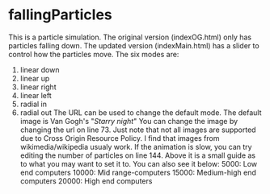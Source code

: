 # fallingParticles
This is a particle simulation. The original version (indexOG.html) only has particles falling down. The updated version (indexMain.html) has a slider to control how the particles move.
The six modes are:
1. linear down
2. linear up
3. linear right
4. linear left
5. radial in
6. radial out
The URL can be used to change the default mode. The default image is Van Gogh's "*Starry night*"
You can change the image by changing the url on line 73. Just note that not all images are supported due to Cross Origin Resource Policy. I find that images from wikimedia/wikipedia usualy work. 
If the animation is slow, you can try editing the number of particles on line 144. Above it is a small guide as to what you may want to set it to. You can also see it below:
5000:  Low end computers
10000: Mid range-computers
15000: Medium-high end computers
20000: High end computers

